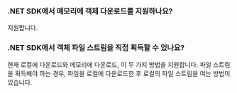 ### .NET SDK에서 메모리에 객체 다운로드를 지원하나요?

지원합니다.

### .NET SDK에서 객체 파일 스트림을 직접 획득할 수 있나요?

현재 로컬에 다운로드와 메모리에 다운로드, 이 두 가지 방법을 지원합니다. 파일 스트림을 획득해야 하는 경우, 파일을 로컬에 다운로드한 후 로컬의 파일 스트림을 여는 방법이 있습니다.



